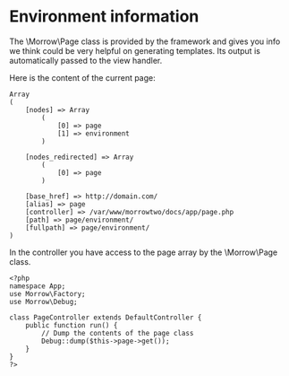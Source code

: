Environment information
=======================

The \Morrow\Page class is provided by the framework and gives you info we think could be very helpful on generating templates.
Its output is automatically passed to the view handler.

Here is the content of the current page:

~~~
Array
(
    [nodes] => Array
        (
            [0] => page
            [1] => environment
        )

    [nodes_redirected] => Array
        (
            [0] => page
        )

    [base_href] => http://domain.com/
    [alias] => page
    [controller] => /var/www/morrowtwo/docs/app/page.php
    [path] => page/environment/
    [fullpath] => page/environment/
)
~~~

In the controller you have access to the page array by the \Morrow\Page class.

~~~{.php} 
<?php
namespace App;
use Morrow\Factory;
use Morrow\Debug;

class PageController extends DefaultController {
    public function run() {
        // Dump the contents of the page class
        Debug::dump($this->page->get());
    }
}
?>
~~~
